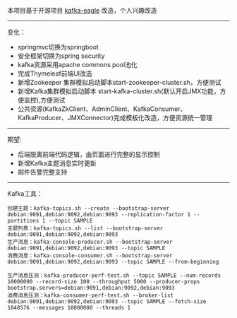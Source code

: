 本项目基于开源项目 [kafka-eagle]("https://github.com/smartloli/kafka-eagle") 改造，个人兴趣改造

---
变化：
- springmvc切换为springboot
- 安全框架切换为spring security
- kafka资源采用apache commons pool池化
- 完成Thymeleaf前端UI改造
- 新增Zookeeper 集群模拟启动脚本start-zookeeper-cluster.sh，方便测试
- 新增Kafka集群模拟启动脚本 start-kafka-cluster.sh(默认开启JMX功能，方便监控),方便测试
- 公共资源(KafkaZkClient、AdminClient、KafkaConsumer、KafkaProducer、JMXConnector)完成模板化改造，方便资源统一管理

---
期望:
- 后端脱离前端代码逻辑，由页面进行完整的显示控制
- 新增Kafka主题消息实时更新
- 邮件告警完整支持

---
Kafka工具：
```
创建主题：kafka-topics.sh --create --bootstrap-server debian:9091,debian:9092,debian:9093 --replication-factor 1 --partitions 1 --topic SAMPLE
主题列表：kafka-topics.sh --list --bootstrap-server debian:9091,debian:9092,debian:9093
生产消息：kafka-console-producer.sh --bootstrap-server debian:9091,debian:9092,debian:9093 --topic SAMPLE
消费消息：kafka-console-consumer.sh --bootstrap-server debian:9091,debian:9092,debian:9093 --topic SAMPLE --from-beginning

生产消息压测：kafka-producer-perf-test.sh --topic SAMPLE --num-records 10000000 --record-size 100 --throughput 5000 --producer-props bootstrap.servers=debian:9091,debian:9092,debian:9093
消费消息压测：kafka-consumer-perf-test.sh --broker-list debian:9091,debian:9092,debian:9093 --topic SAMPLE --fetch-size 1048576 --messages 10000000 --threads 1
```